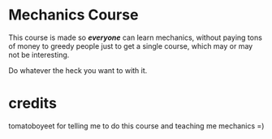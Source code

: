 # Mechanics Course
This course is made so ***everyone*** can learn mechanics, without paying tons of money to greedy people just to get a single course, which may or may not be interesting.

Do whatever the heck you want to with it.

# credits
tomatoboyeet for telling me to do this course and teaching me mechanics =)
